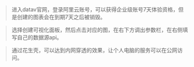 >进入datav官网，登录阿里云账号，可以获得企业级账号7天体验资格，但是创建的图表会在到期7天之后被销毁。

>选择创建可视化面板，然后点击对应的图，在右下方调出参数栏，在右侧填写自己的数据源api。

>通过花生壳，可以达到内网穿透的效果，让个人电脑的服务可以在公网访问。